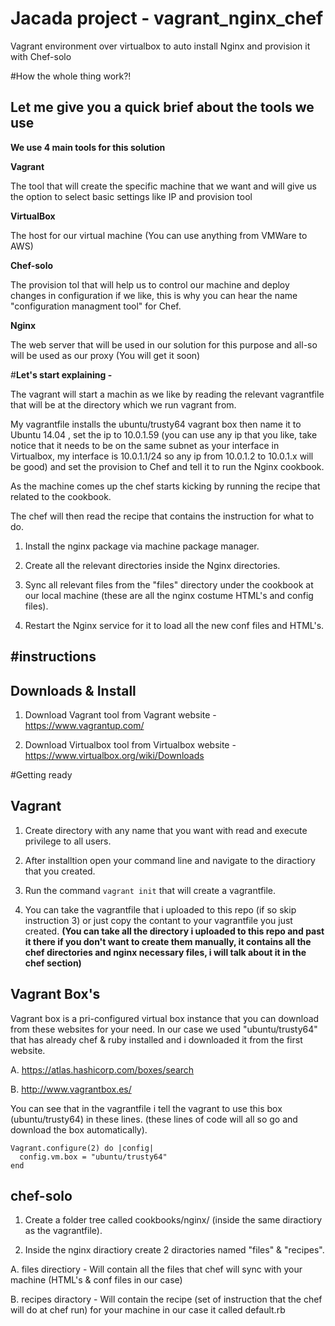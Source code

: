 # Jacada project - vagrant_nginx_chef
Vagrant environment over virtualbox to auto install Nginx and provision it with Chef-solo

#How the whole thing work?!

Let me give you a quick brief about the tools we use
---

**We use 4 main tools for this solution**  

**Vagrant**

The tool that will create the specific machine that we want and will give us the option to select basic settings like IP and provision tool


**VirtualBox**

The host for our virtual machine (You can use anything from VMWare to AWS)


**Chef-solo**

The provision tol that will help us to control our machine and deploy changes in configuration if we like, this is why you can hear the name "configuration managment tool" for Chef.


**Nginx**

The web server that will be used in our solution for this purpose and all-so will be used as our proxy (You will get it soon) 

#**Let's start explaining -**

The vagrant will start a machin as we like by reading the relevant vagrantfile that will be at the directory which we run vagrant from.

My vagrantfile installs the ubuntu/trusty64 vagrant box then name it to Ubuntu 14.04 , set the ip to 10.0.1.59 (you can use any ip that you like, take notice that it needs to be on the same subnet as your interface in Virtualbox, my interface is 10.0.1.1/24 so any ip from 10.0.1.2 to 10.0.1.x will be good) and set the provision to Chef and tell it to run the Nginx cookbook.

As the machine comes up the chef starts kicking by running the recipe that related to the cookbook.

The chef will then read the recipe that contains the instruction for what to do.

1. Install the nginx package via machine package manager.

2. Create all the relevant directories inside the Nginx directories.

3. Sync all relevant files from the "files" directory under the cookbook at our local machine  (these are all the nginx costume HTML's and config files).

4. Restart the Nginx service for it to load all the new conf files and HTML's.


#instructions
----

Downloads & Install
---

1. Download Vagrant tool from Vagrant website - https://www.vagrantup.com/

2. Download Virtualbox tool from Virtualbox website - https://www.virtualbox.org/wiki/Downloads


#Getting ready


Vagrant
---

1. Create directory with any name that you want with read and execute privilege to all users.


2. After installtion open your command line and navigate to the diractiory that you created.

3. Run the command  `vagrant init` that will create a vagrantfile.

4. You can take the vagrantfile that i uploaded to this repo (if so skip instruction 3) or just copy the contant to your vagrantfile you just created.
**(You can take all the directory i uploaded to this repo and past it there if you don't want to create them manually, it contains all the chef directories and nginx necessary files, i will talk about it in the chef section)**

Vagrant Box's
---

Vagrant box is a pri-configured virtual box instance that you can download from these websites for your need.
In our case we used "ubuntu/trusty64" that has already chef & ruby installed and i downloaded it from the first website.

A. https://atlas.hashicorp.com/boxes/search

B. http://www.vagrantbox.es/

You can see that in the vagrantfile i tell the vagrant to use this box (ubuntu/trusty64) in these lines. 
(these lines of code will all so go and download the box automatically). 

```
Vagrant.configure(2) do |config|
  config.vm.box = "ubuntu/trusty64"
end
```


chef-solo
---

1. Create a folder tree called cookbooks/nginx/ (inside the same diractiory as the vagrantfile).

2. Inside the nginx diractiory create 2 diractories named "files" & "recipes".

  A. files directiory - Will contain all the files that chef will sync with your machine (HTML's & conf files in our case)

  B. recipes diractory - Will contain the recipe (set of instruction that the chef will do at chef run) for your machine in our case it   called default.rb
  
